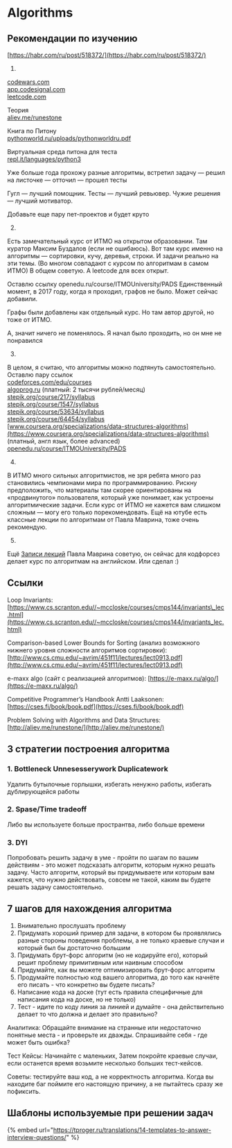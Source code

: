 # Algorithms

## Рекомендации по изучению

[https://habr.com/ru/post/518372/](https://habr.com/ru/post/518372/)

1.

 [codewars.com](https://codewars.com/)  
[app.codesignal.com](https://app.codesignal.com/)  
[leetcode.com](https://leetcode.com/)  
  
Теория  
[aliev.me/runestone](http://aliev.me/runestone/)  
  
Книга по Питону  
[pythonworld.ru/uploads/pythonworldru.pdf](https://pythonworld.ru/uploads/pythonworldru.pdf)  
  
Виртуальная среда питона для теста  
[repl.it/languages/python3](https://repl.it/languages/python3)  
  
Уже больше года прохожу разные алгоритмы, встретил задачу — решил на листочке — отточил — прошел тесты  
  
Гугл — лучший помощник. Тесты — лучший ревьювер. Чужие решения — лучший мотиватор.  
  
Добавьте еще пару пет-проектов и будет круто

2.

Есть замечательный курс от ИТМО на открытом образовании. Там куратор Максим Буздалов \(если не ошибаюсь\). Вот там курс именно на алгоритмы — сортировки, кучу, деревья, строки. И задачи реально на эти темы. \(Во многом совпадают с курсом по алгоритмам в самом ИТМО\) В общем советую. А leetcode для всех открыт.

Оставлю ссылку openedu.ru/course/ITMOUniversity/PADS Единственный момент, в 2017 году, когда я проходил, графов не было. Может сейчас добавили.

Графы были добавлены как отдельный курс. Но там автор другой, но тоже от ИТМО.

А, значит ничего не поменялось. Я начал было проходить, но он мне не понравился

3.

 В целом, я считаю, что алгоритмы можно подтянуть самостоятельно.  
Оставлю пару ссылок  
[codeforces.com/edu/courses](https://codeforces.com/edu/courses)  
[algoprog.ru](http://algoprog.ru/) \(платный: 2 тысячи рублей/месяц\)  
[stepik.org/course/217/syllabus](https://stepik.org/course/217/syllabus)  
[stepik.org/course/1547/syllabus](https://stepik.org/course/1547/syllabus)  
[stepik.org/course/53634/syllabus](https://stepik.org/course/53634/syllabus)  
[stepik.org/course/64454/syllabus](https://stepik.org/course/64454/syllabus)  
[www.coursera.org/specializations/data-structures-algorithms](https://www.coursera.org/specializations/data-structures-algorithms) \(платный, англ язык, более advanced\)  
[openedu.ru/course/ITMOUniversity/PADS](https://openedu.ru/course/ITMOUniversity/PADS/)

4. 

В ИТМО много сильных алгоритмистов, не зря ребята много раз становились чемпионами мира по программированию. Рискну предположить, что материалы там скорее ориентированы на «продвинутого» пользователя, который уже понимает, как устроены алгоритмические задачи. Если курс от ИТМО не кажется вам слишком сложным — могу его только порекомендовать. Ещё на ютубе есть классные лекции по алгоритмам от Павла Маврина, тоже очень рекомендую.

5.

 Ещё [Записи лекций](https://vk.com/mavrinlectures) Павла Маврина советую, он сейчас для кодфорсез делает курс по алгоритмам на английском. Или сделал :\)

## Ссылки

Loop Invariants: [https://www.cs.scranton.edu//~mccloske/courses/cmps144/invariants\_lec.html](https://www.cs.scranton.edu//~mccloske/courses/cmps144/invariants_lec.html)

Comparison-based Lower Bounds for Sorting \(анализ возможного нижнего уровня сложности алгоритмов сортировки\): [http://www.cs.cmu.edu/~avrim/451f11/lectures/lect0913.pdf](http://www.cs.cmu.edu/~avrim/451f11/lectures/lect0913.pdf)

e-maxx algo \(сайт с реализацией алгоритмов\): [https://e-maxx.ru/algo/](https://e-maxx.ru/algo/)

Competitive Programmer’s Handbook Antti Laaksonen: [https://cses.fi/book/book.pdf](https://cses.fi/book/book.pdf)

Problem Solving with Algorithms and Data Structures: [http://aliev.me/runestone/](http://aliev.me/runestone/)

## 3 стратегии построения алгоритма

### 1. Bottleneck Unnesesserywork Duplicatework

Удалить бутылочные горлышки, избегать ненужно работы, избегать дублирующейся работы

### 2. Spase/Time tradeoff

Либо вы используете больше пространтва, либо больше времени

### 3. DYI

Попробовать решить задачу в уме - пройти по шагам по вашим действиям - это может подсказать алгоритм, которым нужно решать задачу. Часто алгоритм, который вы придумываете или которым вам кажется, что нужно действовать, совсем не такой, каким вы будете решать задачу самостоятельно.

## 7 шагов для нахождения алгоритма

1. Внимательно прослушать проблему
2. Придумать хороший пример для задачи, в котором бы проявлялись разные стороны поведения проблемы, а не только краевые случаи и который был бы достаточно большим
3. Придумать брут-форс алгоритм \(но не кодируйте его\), который решит проблему примитивным или наивным способом
4. Придумайте, как вы можете оптимизировать брут-форс алгоритм
5. Продумайте полностью код вашего алгоритма, до того как начнёте его писать - что конкретно вы будете писать?
6. Написание кода на доске \(тут есть правила специфичные для написания кода на доске, но не только\)
7. Тест - идите по коду линия за линией и думайте - она действительно делает то что должна и делает это правильно?

Аналитика: Обращайте внимание на странные или недостаточно понятные места - и проверьте их дважды. Спрашивайте себя - где может быть ошибка?

Тест Кейсы: Начинайте с маленьких, Затем покройте краевые случаи, если останется время возьмите несколько больших тест-кейсов.

Советы: тестируйте ваш код, а не корректность алгоритма. Когда вы находите баг поймите его настоящую причину, а не пытайтесь сразу же пофиксить.

## Шаблоны используемые при решении задач

{% embed url="https://tproger.ru/translations/14-templates-to-answer-interview-questions/" %}



